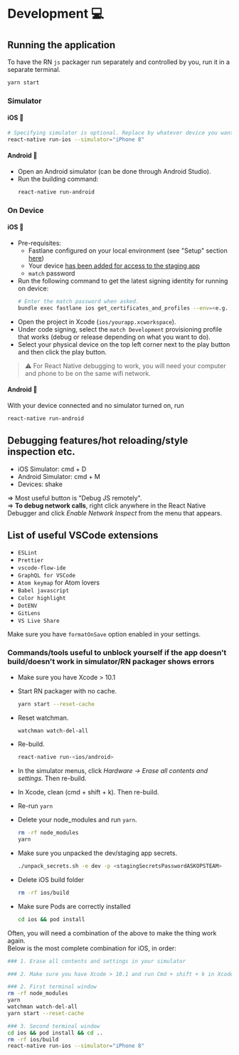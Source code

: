 # Development 💻

## Running the application

To have the RN `js` packager run separately and controlled by you, run it in a separate terminal.

```sh
yarn start
```

### Simulator

#### iOS 🍏

```sh
# Specifying simulator is optional. Replace by whatever device you want to use.
react-native run-ios --simulator="iPhone 8"
```

#### Android 🤖

- Open an Android simulator (can be done through Android Studio).
- Run the building command:
  ```sh
  react-native run-android
  ```

### On Device

#### iOS 🍏

- Pre-requisites:
  - Fastlane configured on your local environment (see "Setup" section [here](./deployment.md))
  - Your device [has been added for access to the staging app](./docs/invite_to_staging.md)
  - `match` password
- Run the following command to get the latest signing identity for running on device:
  ```sh
  # Enter the match password when asked.
  bundle exec fastlane ios get_certificates_and_profiles --env=<e.g. dev or staging>
  ```
- Open the project in Xcode (`ios/yourapp.xcworkspace`).
- Under code signing, select the `match Development` provisioning profile that works (debug or release depending on what you want to do).
- Select your physical device on the top left corner next to the play button and then click the play button.

> ⚠️ For React Native debugging to work, you will need your computer and phone to be on the same wifi network.

#### Android 🤖

With your device connected and no simulator turned on, run

```sh
react-native run-android
```

## Debugging features/hot reloading/style inspection etc.

- iOS Simulator: cmd + D
- Android Simulator: cmd + M
- Devices: shake

=> Most useful button is "Debug JS remotely".  
=> **To debug network calls**, right click anywhere in the React Native Debugger and click _Enable Network Inspect_ from the menu that appears.

## List of useful VSCode extensions

- `ESLint`
- `Prettier`
- `vscode-flow-ide`
- `GraphQL for VSCode`
- `Atom keymap` for Atom lovers
- `Babel javascript`
- `Color highlight`
- `DotENV`
- `GitLens`
- `VS Live Share`

Make sure you have `formatOnSave` option enabled in your settings.

### Commands/tools useful to unblock yourself if the app doesn't build/doesn't work in simulator/RN packager shows errors

- Make sure you have Xcode > 10.1
- Start RN packager with no cache.
  ```sh
  yarn start --reset-cache
  ```
- Reset watchman.
  ```sh
  watchman watch-del-all
  ```
- Re-build.
  ```sh
  react-native run-<ios/android>
  ```
- In the simulator menus, click _Hardware -> Erase all contents and settings_. Then re-build.
- In Xcode, clean (cmd + shift + k). Then re-build.
- Re-run `yarn`

- Delete your node_modules and run `yarn`.

  ```sh
  rm -rf node_modules
  yarn
  ```

- Make sure you unpacked the dev/staging app secrets.
  ```sh
  ./unpack_secrets.sh -e dev -p <stagingSecretsPasswordASKOPSTEAM>
  ```
- Delete iOS build folder
  ```sh
  rm -rf ios/build
  ```
- Make sure Pods are correctly installed
  ```sh
  cd ios && pod install
  ```

Often, you will need a combination of the above to make the thing work again.  
Below is the most complete combination for iOS, in order:

```sh
### 1. Erase all contents and settings in your simulator

### 2. Make sure you have Xcode > 10.1 and run Cmd + shift + k in Xcode

### 2. First terminal window
rm -rf node_modules
yarn
watchman watch-del-all
yarn start --reset-cache

### 3. Second terminal window
cd ios && pod install && cd ..
rm -rf ios/build
react-native run-ios --simulator="iPhone 8"
```
